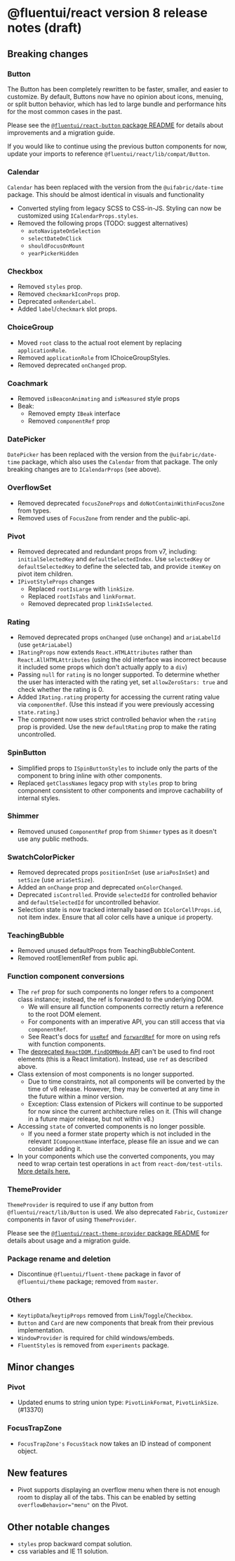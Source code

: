 # @fluentui/react version 8 release notes (draft)

## Breaking changes

### Button

The Button has been completely rewritten to be faster, smaller, and easier to customize. By default, Buttons now have no opinion about icons, menuing, or split button behavior, which has led to large bundle and performance hits for the most common cases in the past.

Please see the [`@fluentui/react-button` package README](https://github.com/microsoft/fluentui/blob/master/packages/react-button/README.md) for details about improvements and a migration guide.

If you would like to continue using the previous button components for now, update your imports to reference `@fluentui/react/lib/compat/Button`.

### Calendar

`Calendar` has been replaced with the version from the `@uifabric/date-time` package. This should be almost identical in visuals and functionality

- Converted styling from legacy SCSS to CSS-in-JS. Styling can now be customized using `ICalendarProps.styles`.
- Removed the following props (TODO: suggest alternatives)
  - `autoNavigateOnSelection`
  - `selectDateOnClick`
  - `shouldFocusOnMount`
  - `yearPickerHidden`

### Checkbox

- Removed `styles` prop.
- Removed `checkmarkIconProps` prop.
- Deprecated `onRenderLabel`.
- Added `label`/`checkmark` slot props.

### ChoiceGroup

- Moved `root` class to the actual root element by replacing `applicationRole`.
- Removed `applicationRole` from IChoiceGroupStyles.
- Removed deprecated `onChanged` prop.

### Coachmark

- Removed `isBeaconAnimating` and `isMeasured` style props
- Beak:
  - Removed empty `IBeak` interface
  - Removed `componentRef` prop

### DatePicker

`DatePicker` has been replaced with the version from the `@uifabric/date-time` package, which also uses the `Calendar` from that package. The only breaking changes are to `ICalendarProps` (see above).

### OverflowSet

- Removed deprecated `focusZoneProps` and `doNotContainWithinFocusZone` from types.
- Removed uses of `FocusZone` from render and the public-api.

### Pivot

- Removed deprecated and redundant props from v7, including: `initialSelectedKey` and `defaultSelectedIndex`. Use `selectedKey` or `defaultSelectedKey` to define the selected tab, and provide `itemKey` on pivot item children.
- `IPivotStyleProps` changes
  - Replaced `rootIsLarge` with `linkSize`.
  - Replaced `rootIsTabs` and `linkFormat`.
  - Removed deprecated prop `linkIsSelected`.

### Rating

- Removed deprecated props `onChanged` (use `onChange`) and `ariaLabelId` (use `getAriaLabel`)
- `IRatingProps` now extends `React.HTMLAttributes` rather than `React.AllHTMLAttributes` (using the old interface was incorrect because it included some props which don't actually apply to a `div`)
- Passing `null` for `rating` is no longer supported. To determine whether the user has interacted with the rating yet, set `allowZeroStars: true` and check whether the rating is 0.
- Added `IRating.rating` property for accessing the current rating value via `componentRef`. (Use this instead if you were previously accessing `state.rating`.)
- The component now uses strict controlled behavior when the `rating` prop is provided. Use the new `defaultRating` prop to make the rating uncontrolled.

### SpinButton

- Simplified props to `ISpinButtonStyles` to include only the parts of the component to bring inline with other components.
- Replaced `getClassNames` legacy prop with `styles` prop to bring component consistent to other components and improve cachability of internal styles.

### Shimmer

- Removed unused `ComponentRef` prop from `Shimmer` types as it doesn't use any public methods.

### SwatchColorPicker

- Removed deprecated props `positionInSet` (use `ariaPosInSet`) and `setSize` (use `ariaSetSize`).
- Added an `onChange` prop and deprecated `onColorChanged`.
- Deprecated `isControlled`. Provide `selectedId` for controlled behavior and `defaultSelectedId` for uncontrolled behavior.
- Selection state is now tracked internally based on `IColorCellProps.id`, not item index. Ensure that all color cells have a unique `id` property.

### TeachingBubble

- Removed unused defaultProps from TeachingBubbleContent.
- Removed rootElementRef from public api.

### Function component conversions

- The `ref` prop for such components no longer refers to a component class instance; instead, the ref is forwarded to the underlying DOM.
  - We will ensure all function components correctly return a reference to the root DOM element.
  - For components with an imperative API, you can still access that via `componentRef`.
  - See React's docs for [`useRef`](https://reactjs.org/docs/hooks-reference.html#useref) and [`forwardRef`](https://reactjs.org/docs/react-api.html#reactforwardref) for more on using refs with function components.
- The [deprecated `ReactDOM.findDOMNode` API](https://reactjs.org/docs/react-dom.html#finddomnode) can't be used to find root elements (this is a React limitation). Instead, use `ref` as described above.
- Class extension of most components is no longer supported.
  - Due to time constraints, not all components will be converted by the time of v8 release. However, they may be converted at any time in the future within a minor version.
  - Exception: Class extension of Pickers will continue to be supported for now since the current architecture relies on it. (This will change in a future major release, but not within v8.)
- Accessing `state` of converted components is no longer possible.
  - If you need a former state property which is not included in the relevant `IComponentName` interface, please file an issue and we can consider adding it.
- In your components which use the converted components, you may need to wrap certain test operations in `act` from `react-dom/test-utils`. [More details here.](https://reactjs.org/docs/test-utils.html#act)

### ThemeProvider

`ThemeProvider` is required to use if any button from `@fluentui/react/lib/Button` is used. We also deprecated `Fabric`, `Customizer` components in favor of using `ThemeProvider`.

Please see the [`@fluentui/react-theme-provider` package README](https://github.com/microsoft/fluentui/blob/master/packages/react-theme-provider/README.md) for details about usage and a migration guide.

### Package rename and deletion

- Discontinue `@fluentui/fluent-theme` package in favor of `@fluentui/theme` package; removed from `master`.

### Others

- `KeytipData`/`keytipProps` removed from `Link`/`Toggle`/`Checkbox`.
- `Button` and `Card` are new components that break from their previous implementation.
- `WindowProvider` is required for child windows/embeds.
- `FluentStyles` is removed from `experiments` package.

## Minor changes

### Pivot

- Updated enums to string union type: `PivotLinkFormat`, `PivotLinkSize`. (#13370)

### FocusTrapZone

- `FocusTrapZone's` `FocusStack` now takes an ID instead of component object.

## New features

- Pivot supports displaying an overflow menu when there is not enough room to display all of the tabs. This can be enabled by setting `overflowBehavior="menu"` on the Pivot.

## Other notable changes

- `styles` prop backward compat solution.
- css variables and IE 11 solution.
